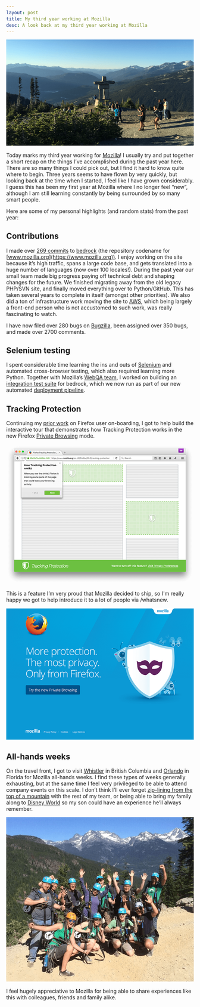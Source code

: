 ```yaml
---
layout: post
title: My third year working at Mozilla
desc: A look back at my third year working at Mozilla
---
```


<div><img src="/images/posts/whistler-2015.png" alt="Whistler 2015"></div>

Today marks my third year working for [Mozilla](https://www.mozilla.org)!
I usually try and put together a short recap on the things I’ve accomplished
during the past year here. There are so many things I could pick out, but I find
it hard to know quite where to begin. Three years seems to have flown by very
quickly, but looking back at the time when I started, I feel like I have grown
considerably. I guess this has been my first year at Mozilla where I no longer
feel “new”, although I am still learning constantly by being surrounded by so
many smart people.

Here are some of my personal highlights (and random stats) from the past year:

Contributions
-------------

I made over [269 commits](https://github.com/mozilla/bedrock/commits?author=alexgibson) to [bedrock](https://github.com/mozilla/bedrock) (the repository codename for
[www.mozilla.org](https://www.mozilla.org)). I enjoy working on the site because
it’s high traffic, spans a large code base, and gets translated into a huge
number of languages (now over 100 locales!). During the past year our small
team made big progress paying off technical debt and shaping changes for the
future. We finished migrating away from the old legacy PHP/SVN site, and
finally moved everything over to Python/GitHub. This has taken several years to
complete in itself (amongst other priorities). We also did a ton of
infrastructure work moving the site to [AWS](http://aws.amazon.com/), which
being largely a front-end person who is not accustomed to such work, was really
fascinating to watch.

I have now filed over 280 bugs on [Bugzilla](https://bugzilla.mozilla.org/),
been assigned over 350 bugs, and made over 2700 comments.

Selenium testing
----------------

I spent considerable time learning the ins and outs of
[Selenium](http://www.seleniumhq.org/) and automated cross-browser testing,
which also required learning more Python. Together with Mozilla’s [WebQA team](https://quality.mozilla.org/teams/web-qa/), I worked on building an
[integration test suite](http://bedrock.readthedocs.org/en/latest/testing.html)
for bedrock, which we now run as part of our new automated [deployment pipeline](http://bedrock.readthedocs.org/en/latest/pipeline.html).

Tracking Protection
-------------------

Continuing my [prior work](https://alxgbsn.co.uk/2015/04/18/my-second-year-working-at-mozilla/)
on Firefox user on-boarding, I got to help build the interactive tour that
demonstrates how Tracking Protection works in the new Firefox [Private Browsing](https://www.mozilla.org/firefox/private-browsing/) mode.

<div><img src="/images/posts/tracking-protection-tour.png" alt="Screenshot of Firefox Tracking Protection tour" srcset="/images/posts/tracking-protection-tour-high-res.png 1.5x"></div>

This is a feature I’m very proud that Mozilla decided to ship, so I'm really happy we got
to help introduce it to a lot of people via /whatsnew.

<div><img src="/images/posts/tracking-protection-whatsnew.png" alt="Screenshot of Firefox Tracking Protection tour" srcset="/images/posts/tracking-protection-whatsnew-high-res.png 1.5x"></div>

All-hands weeks
---------------

On the travel front, I got to visit [Whistler](http://www.whistler.com/) in
British Columbia and [Orlando](https://en.wikipedia.org/wiki/Orlando,_Florida)
in Florida for Mozilla all-hands weeks. I find these types of weeks generally
exhausting, but at the same time I feel very privileged to be able to attend
company events on this scale. I don’t think I’ll ever forget
[zip-lining from the top of a mountain](http://www.superflyziplines.com/) with
the rest of my team, or being able to bring my family along to
[Disney World](https://disneyworld.disney.go.com/) so my son could have an
experience he’ll always remember.

<div><img src="/images/posts/zip-line-whistler.png" alt="Our team preparing to zip-line from the top of a mountain!"></div>

I feel hugely appreciative to Mozilla for being able to share experiences like
this with colleagues, friends and family alike.
